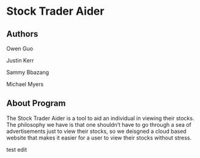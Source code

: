 # Stock Trader Aider

## Authors

Owen Guo

Justin Kerr

Sammy Bbazang

Michael Myers

## About Program

The Stock Trader Aider is a tool to aid an individual in viewing their stocks. The philosophy we have is that one shouldn’t have to go through a sea of advertisements just to view their stocks, so we deisgned a cloud based website that makes it easier for a user to view their stocks without stress.

test edit
